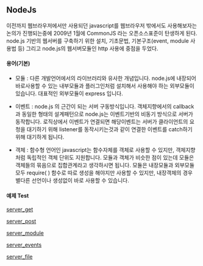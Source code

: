 ## NodeJs
이전까지 웹브라우저에서만 사용되던 javascript를 웹브라우저 밖에서도 사용해보자는 논의가 진행되는중에 2009년 1월에 CommonJS 라는 오픈소스표준이 탄생하게 된다.
node.js 기반의 웹서버를 구축하기 위한 설치, 기초문법, 기본구조(event, module 사용법 등) 그리고 node.js의 웹서버모듈인 http 사용에 중점을 두었다.

#### 용어(기본)

* 모듈 : 다른 개발언어에서의 라이브러리와 유사한 개념입니다. node.js에 내장되어 바로사용할 수 있는 내부모듈과 플러그인처럼 설치해서 사용해야 하는 외부모듈이 있습니다. 대표적인 외부모듈이 express 입니다.

* 이벤트 : node.js 의 근간이 되는 서버 구동방식입니다. 객체지향에서의 callback 과 동일한 형태의 설계패턴으로 node.js는 이벤트기반의 비동기 방식으로 서버가 동작합니다. 로직상에서 이벤트가 연결되면 해당이벤트는 서버가 클라이언트의 요청을 대기하기 위해 listener를 동작시키는것과 같이 연결한 이벤트를 catch하기 위해 대기하게 됩니다.

* 객체 : 함수형 언어인 javascript는 함수자체를 객체로 사용할 수 있지만, 객체지향처럼 독립적인 객체 단위도 지원합니다. 모듈과 객체가 비슷한 점이 있는데 모듈은 객체들의 묶음으로 집합관계라고 생각하시면 됩니다. 모듈은 내장모듈과 외부모듈 모두 require( ) 함수로 따로 생성을 해야지만 사용할 수 있지만, 내장객체의 경우 별다른 선언이나 생성없이 바로 사용할 수 있습니다.

#### 예제 Test
[server_get](https://github.com/ssongmo/NodeJsBasic/blob/master/nodejs_server_get.md)

[server_post](https://github.com/ssongmo/NodeJsBasic/blob/master/nodejs_server_post.md)

[server_module](https://github.com/ssongmo/NodeJsBasic/blob/master/nodejs_server_module.md)

[server_events](https://github.com/ssongmo/NodeJsBasic/blob/master/nodejs_server_events.md)

[server_file](https://github.com/ssongmo/NodeJsBasic/blob/master/nodejs_server_file.md)
